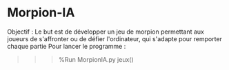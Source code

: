 # Morpion-IA
Objectif : Le but est de développer un jeu de morpion permettant aux joueurs de s'affronter ou de défier l'ordinateur, qui s'adapte pour remporter chaque partie
Pour lancer le programme : 
>>> %Run MorpionIA.py
>>> jeux()
